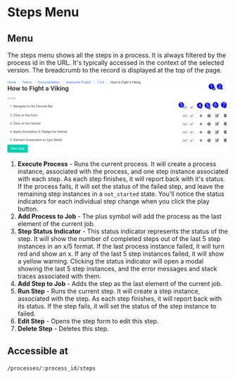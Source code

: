 # Steps Menu

## Menu

The steps menu shows all the steps in a process. It is always filtered by the process id in the URL. It's typically accessed in the context of the selected version. The breadcrumb to the record is displayed at the top of the page.

![Step Menu Reference](images/step_menu_reference.png)

1. **Execute Process** - Runs the current process. It will create a process instance, associated with the process, and one step instance associated with each step. As each step finishes, it will report back with it's status. If the process fails, it will set the status of the failed step, and leave the remaining step instances in a `not_started` state. You'll notice the status indicators for each individual step change when you click the play button.
2. **Add Process to Job** - The plus symbol will add the process as the last element of the current job.
3. **Step Status Indicator** - This status indicator represents the status of the step. It will show the number of completed steps out of the last 5 step instances in an x/5 format. If the last process instance failed, it will turn red and show an x. If any of the last 5 step instances failed, it will show a yellow warning. Clicking the status indicator will open a modal showing the last 5 step instances, and the error messages and stack traces associated with them.
4. **Add Step to Job** - Adds the step as the last element of the current job.
5. **Run Step** - Runs the current step. It will create a step instance, associated with the step. As each step finishes, it will report back with its status. If the step fails, it will set the status of the step instance to failed.
6. **Edit Step** - Opens the step form to edit this step.
7. **Delete Step** - Deletes this step.

## Accessible at

`/processes/:process_id/steps`